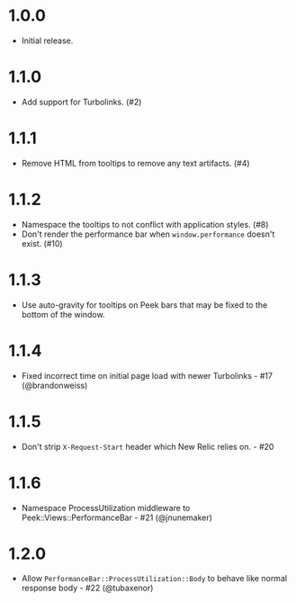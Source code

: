 # 1.0.0

- Initial release.

# 1.1.0

- Add support for Turbolinks. (#2)

# 1.1.1

- Remove HTML from tooltips to remove any text artifacts. (#4)

# 1.1.2

- Namespace the tooltips to not conflict with application styles. (#8)
- Don't render the performance bar when `window.performance` doesn't exist. (#10)

# 1.1.3

- Use auto-gravity for tooltips on Peek bars that may be fixed to the bottom of the window.

# 1.1.4

- Fixed incorrect time on initial page load with newer Turbolinks - #17 (@brandonweiss)

# 1.1.5

- Don't strip `X-Request-Start` header which New Relic relies on. - #20

# 1.1.6

- Namespace ProcessUtilization middleware to Peek::Views::PerformanceBar - #21 (@jnunemaker)

# 1.2.0

- Allow `PerformanceBar::ProcessUtilization::Body` to behave like normal response body - #22 (@tubaxenor)
